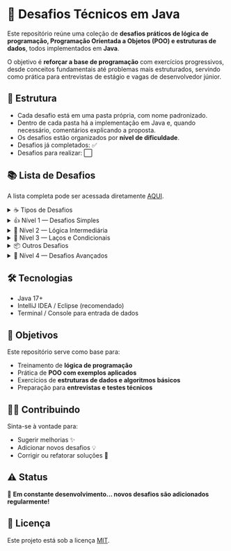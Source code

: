 # 🚀 Desafios Técnicos em Java

Este repositório reúne uma coleção de **desafios práticos de lógica de programação, Programação Orientada a Objetos (POO) e estruturas de dados**, todos implementados em **Java**.

O objetivo é **reforçar a base de programação** com exercícios progressivos, desde conceitos fundamentais até problemas mais estruturados, servindo como prática para entrevistas de estágio e vagas de desenvolvedor júnior.

## 📂 Estrutura

- Cada desafio está em uma pasta própria, com nome padronizado.
- Dentro de cada pasta há a implementação em Java e, quando necessário, comentários explicando a proposta.
- Os desafios estão organizados por **nível de dificuldade**.
- Desafios já completados: ✅
- Desafios para realizar: ⬜

## 📚 Lista de Desafios

A lista completa pode ser acessada diretamente [AQUI](https://github.com/pitercoding/desafios-tecnicos-java/blob/main/Lista%20de%20Desafios).

<details>
  <summary>☕ Tipos de Desafios</summary>
  
- 🗂️ Arrays e Collections
- 🧩 Lógica e Condições
- 🔢 Operações Matemáticas Básicas
- 🤔 Operadores Lógicos
- 🐒 Orientação a Objetos
- 📝 Strings e Manipulação de Texto
</details>

<details>
  <summary>👍 Nível 1 — Desafios Simples</summary>

- ✅ 000. Olá, Mundo!
- ✅ 001. Verificador de Palíndromo
- ✅ 002. Soma de números únicos
- ✅ 003. Orientação a Objetos: Zoológico
- ✅ 004. Contador de Vogais
- ✅ 005. Fatorial
- ✅ 006. Números Primos
- ✅ 007. Inverter String
- ✅ 008. Saudação personalizada com ponto de exclamação
- ✅ 009. Receber dois números e mostrar operações
- ✅ 010. Verificar se uma string contém apenas dígitos
- ...
</details>

<details>
  <summary>🧠 Nível 2 — Lógica Intermediária</summary>

- ✅ 001. Soma dos Dígitos
- ✅ 002. Fibonacci até N termos
- ✅ 003. Remover Duplicados de um Array
- ✅ 004. Maior e menor número de uma lista
- ✅ 005. Contar Frequência de Caracteres
- ...
</details>

<details>
  <summary>🔁 Nível 3 — Laços e Condicionais</summary>

- ✅ 001. Contagem Regressiva
- ✅ 002. Números Pares de 1 a 100
- ✅ 003. Soma de 10 números digitados
- ✅ 004. Número Secreto com Tentativas Infinitas
- ...
</details>

<details>
  <summary>📦 Outros Desafios</summary>

- ⬜ 001. Conversor de decimal para binário
- ⬜ 002. Conversor de binário para decimal
- ...
</details>

<details>
  <summary>🚀 Nível 4 — Desafios Avançados</summary>

- ⬜ 001. Sistema de cadastro de alunos
- ⬜ 002. Implementar fila e pilha com ArrayList
- ...
</details>

## 🛠️ Tecnologias
- Java 17+
- IntelliJ IDEA / Eclipse (recomendado)
- Terminal / Console para entrada de dados

## 📌 Objetivos
Este repositório serve como base para:
- Treinamento de **lógica de programação**
- Prática de **POO com exemplos aplicados**
- Exercícios de **estruturas de dados e algoritmos básicos**
- Preparação para **entrevistas e testes técnicos**

## 👨‍💻 Contribuindo
Sinta-se à vontade para:
- Sugerir melhorias ✨
- Adicionar novos desafios 💡
- Corrigir ou refatorar soluções 🔧

## ⚠️ Status
📌 **Em constante desenvolvimento... novos desafios são adicionados regularmente!**

## 📄 Licença
Este projeto está sob a licença [MIT](LICENSE).

